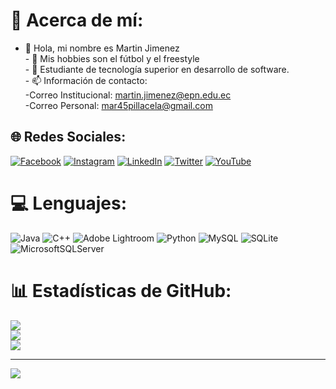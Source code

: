 # 💫 Acerca de mí:
- 👋 Hola, mi nombre es  Martin Jimenez<br>- 👀 Mis hobbies son el fútbol y el freestyle<br>- 🌱 Estudiante de tecnología superior en desarrollo de software.<br>- 📫 Información de contacto:<br>-Correo Institucional: martin.jimenez@epn.edu.ec<br>-Correo Personal: mar45pillacela@gmail.com


## 🌐 Redes Sociales:
[![Facebook](https://img.shields.io/badge/Facebook-%231877F2.svg?logo=Facebook&logoColor=white)](https://facebook.com/MartinJimenez) [![Instagram](https://img.shields.io/badge/Instagram-%23E4405F.svg?logo=Instagram&logoColor=white)](https://instagram.com/martiinizin) [![LinkedIn](https://img.shields.io/badge/LinkedIn-%230077B5.svg?logo=linkedin&logoColor=white)](https://linkedin.com/in/MartinJimenez) [![Twitter](https://img.shields.io/badge/Twitter-%231DA1F2.svg?logo=Twitter&logoColor=white)](https://twitter.com/martiinizin) [![YouTube](https://img.shields.io/badge/YouTube-%23FF0000.svg?logo=YouTube&logoColor=white)](https://youtube.com/@Martin) 

# 💻 Lenguajes:
![Java](https://img.shields.io/badge/java-%23ED8B00.svg?style=for-the-badge&logo=openjdk&logoColor=white) ![C++](https://img.shields.io/badge/c++-%2300599C.svg?style=for-the-badge&logo=c%2B%2B&logoColor=white) ![Adobe Lightroom](https://img.shields.io/badge/Adobe%20Lightroom-31A8FF.svg?style=for-the-badge&logo=Adobe%20Lightroom&logoColor=white) ![Python](https://img.shields.io/badge/python-3670A0?style=for-the-badge&logo=python&logoColor=ffdd54) ![MySQL](https://img.shields.io/badge/mysql-%2300000f.svg?style=for-the-badge&logo=mysql&logoColor=white) ![SQLite](https://img.shields.io/badge/sqlite-%2307405e.svg?style=for-the-badge&logo=sqlite&logoColor=white) ![MicrosoftSQLServer](https://img.shields.io/badge/Microsoft%20SQL%20Server-CC2927?style=for-the-badge&logo=microsoft%20sql%20server&logoColor=white)
# 📊 Estadísticas de GitHub:
![](https://github-readme-stats.vercel.app/api?username=martinizin&theme=dark&hide_border=false&include_all_commits=false&count_private=false)<br/>
![](https://github-readme-streak-stats.herokuapp.com/?user=martinizin&theme=dark&hide_border=false)<br/>
![](https://github-readme-stats.vercel.app/api/top-langs/?username=martinizin&theme=dark&hide_border=false&include_all_commits=false&count_private=false&layout=compact)



---
[![](https://visitcount.itsvg.in/api?id=martinizin&icon=0&color=0)](https://visitcount.itsvg.in)

<!-- Proudly created with GPRM ( https://gprm.itsvg.in ) -->
